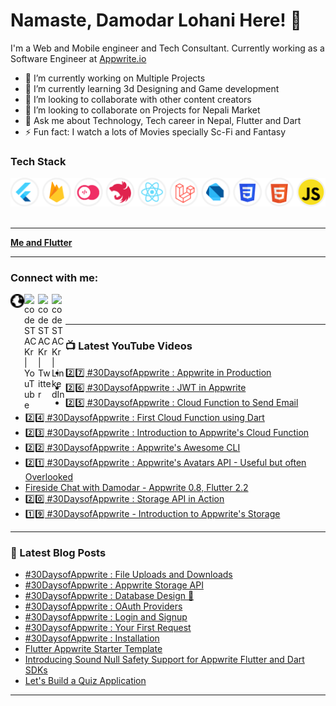 # Namaste, Damodar Lohani Here! 👋

I'm a Web and Mobile engineer and Tech Consultant. Currently working as a Software Engineer at [Appwrite.io](https://appwrite.io)

- 🔭 I’m currently working on Multiple Projects
- 🌱 I’m currently learning 3d Designing and Game development
- 👯 I’m looking to collaborate with other content creators
- 👯 I’m looking to collaborate on Projects for Nepali Market
- 💬 Ask me about Technology, Tech career in Nepal, Flutter and Dart
- ⚡ Fun fact: I watch a lots of Movies specially Sc-Fi and Fantasy

### Tech Stack
<img src="assets/tech.svg" title="Flutter, Firebase, Appwrite, NestJs, ReactJS, Laravel, Dart, HTML, CSS, JS" alt="Flutter, Firebase, Appwrite, NestJs, ReactJS, Laravel, Dart, HTML, CSS, JS" /> <br /><br />
___

**[Me and Flutter](https://github.com/lohanidamodar/lohanidamodar/blob/master/FLUTTER.md)**
___

### Connect with me:

[<img align="left" alt="codeSTACKr.com" width="22px" src="https://raw.githubusercontent.com/iconic/open-iconic/master/svg/globe.svg" />][website]
[<img align="left" alt="codeSTACKr | YouTube" width="22px" src="https://cdn.jsdelivr.net/npm/simple-icons@v3/icons/youtube.svg" />][youtube]
[<img align="left" alt="codeSTACKr | Twitter" width="22px" src="https://cdn.jsdelivr.net/npm/simple-icons@v3/icons/twitter.svg" />][twitter]
[<img align="left" alt="codeSTACKr | LinkedIn" width="22px" src="https://cdn.jsdelivr.net/npm/simple-icons@v3/icons/linkedin.svg" />][linkedin]

<br />
<br />

---

### 📺 Latest YouTube Videos
<!-- YOUTUBE:START -->
- [2️⃣7️⃣ #30DaysofAppwrite : Appwrite in Production](https://www.youtube.com/watch?v=guu0GR_4F5w)
- [2️⃣6️⃣ #30DaysofAppwrite : JWT in Appwrite](https://www.youtube.com/watch?v=8T4FNFfKbR0)
- [2️⃣5️⃣ #30DaysofAppwrite : Cloud Function to Send Email](https://www.youtube.com/watch?v=Tn2bgNh8vTc)
- [2️⃣4️⃣ #30DaysofAppwrite : First Cloud Function using Dart](https://www.youtube.com/watch?v=Msv9TpE4C3w)
- [2️⃣3️⃣ #30DaysofAppwrite : Introduction to Appwrite's Cloud Function](https://www.youtube.com/watch?v=LUSi7r94Ak8)
- [2️⃣2️⃣ #30DaysofAppwrite : Appwrite's Awesome CLI](https://www.youtube.com/watch?v=fHEjHQccsPQ)
- [2️⃣1️⃣ #30DaysofAppwrite : Appwrite's Avatars API - Useful but often Overlooked](https://www.youtube.com/watch?v=GNhDSbMmXhU)
- [Fireside Chat with Damodar - Appwrite 0.8, Flutter 2.2](https://www.youtube.com/watch?v=AlxWrpAhOl8)
- [2️⃣0️⃣ #30DaysofAppwrite : Storage API in Action](https://www.youtube.com/watch?v=6k7yguBj7e8)
- [1️⃣9️⃣ #30DaysofAppwrite - Introduction to Appwrite's Storage](https://www.youtube.com/watch?v=Axb5RTEUOqA)
<!-- YOUTUBE:END -->

---

### 📕 Latest Blog Posts
<!-- BLOG-POST-LIST:START -->
- [#30DaysofAppwrite : File Uploads and Downloads](https://dev.to/appwrite/30daysofappwrite-file-uploads-and-downloads-1dld)
- [#30DaysofAppwrite : Appwrite Storage API](https://dev.to/appwrite/30daysofappwrite-appwrite-storage-api-hgm)
- [#30DaysofAppwrite : Database Design 🧐](https://dev.to/appwrite/30daysofappwrite-database-design-140a)
- [#30DaysofAppwrite : OAuth Providers](https://dev.to/appwrite/30daysofappwrite-oauth-providers-3jf6)
- [#30DaysofAppwrite : Login and Signup](https://dev.to/appwrite/30daysofappwrite-login-and-signup-2957)
- [#30DaysofAppwrite : Your First Request](https://dev.to/appwrite/30daysofappwrite-your-first-request-4oco)
- [#30DaysofAppwrite : Installation](https://dev.to/appwrite/installing-appwrite-366o)
- [Flutter Appwrite Starter Template](https://dev.to/lohanidamodar/flutter-appwrite-starter-template-bbe)
- [Introducing Sound Null Safety Support for Appwrite Flutter and Dart SDKs](https://dev.to/appwrite/introducing-sound-null-safety-support-for-appwrite-flutter-and-dart-sdks-2mhc)
- [Let's Build a Quiz Application](https://dev.to/lohanidamodar/let-s-build-a-quiz-application-h1l)
<!-- BLOG-POST-LIST:END -->

---

[website]: https://dlohani.com.np
[twitter]: https://twitter.com/lohanidamodar
[youtube]: https://youtube.com/reactbits
[linkedin]: https://linkedin.com/in/lohanidamodar
